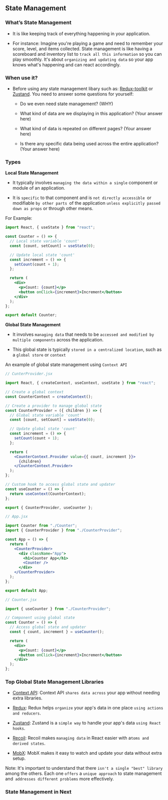 ## State Management

<h3>What’s State Management</h3>

- It is like keeping track of everything happening in your application.

- For instance: Imagine you're playing a game and need to remember your score, level, and items collected. State management is like having a scoreboard and inventory list to `track all this information` so you can play smoothly. It's about `organizing and updating data` so your app knows what's happening and can react accordingly.

<h3>When use it?</h3>

- Before using any state management libary such as: [Redux-toolkit](https://redux-toolkit.js.org/) or [Zustand](https://zustand.docs.pmnd.rs/). You need to answer some questions for yourself:
  - Do we even need state management? (WHY)

  - What kind of data are we displaying in this application? (Your answer here)

  - What kind of data is repeated on different pages? (Your answer here)

  - Is there any specific data being used across the entire application? (Your answer here)

<h3>Types</h3>

<b>Local State Management</b>

- It typically involves `managing the data within a single` component or module of an application.

- It is `specific` to that component and is `not directly accessible `or modifiable `by other parts `of the application `unless explicitly passed down as props` or through other means.

For Example:

```jsx
import React, { useState } from "react";

const Counter = () => {
  // Local state variable 'count'
  const [count, setCount] = useState(0);

  // Update local state 'count'
  const increment = () => {
    setCount(count + 1);
  };

  return (
    <div>
      <p>Count: {count}</p>
      <button onClick={increment}>Increment</button>
    </div>
  );
};

export default Counter;
```

<b>Global State Management</b>

- It involves `managing data` that needs to be `accessed and modified by multiple components` across the application.

- This global state is typically `stored in a centralized location`, such as a `global store` or `context`

An example of global state management using `Context API`

```jsx
// CunterProvider.jsx

import React, { createContext, useContext, useState } from "react";

// Create a global context
const CounterContext = createContext();

// Create a provider to manage global state
const CounterProvider = ({ children }) => {
  // Global state variable 'count'
  const [count, setCount] = useState(0);

  // Update global state 'count'
  const increment = () => {
    setCount(count + 1);
  };

  return (
    <CounterContext.Provider value={{ count, increment }}>
      {children}
    </CounterContext.Provider>
  );
};

// Custom hook to access global state and updater
const useCounter = () => {
  return useContext(CounterContext);
};

export { CounterProvider, useCounter };
```

```jsx
// App.jsx

import Counter from "./Counter";
import { CounterProvider } from "./CounterProvider";

const App = () => {
  return (
    <CounterProvider>
      <div className="App">
        <h1>Counter App</h1>
        <Counter />
      </div>
    </CounterProvider>
  );
};

export default App;
```

```jsx
// Counter.jsx

import { useCounter } from "./CounterProvider";

// Component using global state
const Counter = () => {
  // Access global state and updater
  const { count, increment } = useCounter();

  return (
    <div>
      <p>Count: {count}</p>
      <button onClick={increment}>Increment</button>
    </div>
  );
};
```

<h3>Top Global State Management Libraries</h3>

- [Context API](https://react.dev/learn/passing-data-deeply-with-context): Context API `shares data across` your app without needing extra libraries.

- [Redux](https://redux-toolkit.js.org/): Redux helps `organize` your app's data in one place `using actions and reducers`.

- [Zustand](https://zustand.docs.pmnd.rs/): Zustand is a `simple way` to handle your app's data `using React hooks`.

- [Recoil](https://recoiljs.org/): Recoil makes `managing data` in React easier with a`toms and derived states`.

- [MobX](https://mobx.js.org/README.html): MobX makes it easy to watch and update your data without extra setup.

Note: It's important to understand that there `isn't a single "best" library` among the others. Each one `offers` a `unique approach` to state management and` addresses different problems` more effectively.

<h3>State Management in Next</h3>
